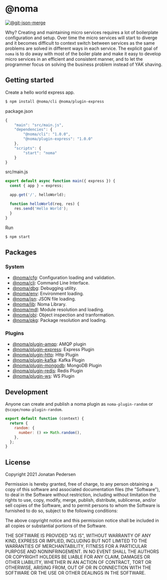 # @noma

[![@git-json-merge](https://circleci.com/gh/getnoma/noma.svg?style=shield)](https://app.circleci.com/pipelines/github/getnoma/noma)

Why? Creating and maintaining micro services requires a lot of boilerplate configuration and setup. Over time the micro services will start to diverge and it becomes difficult to context switch between services as the same problems are solved in different ways in each service. The explicit goal of `noma` is to do away with most of the boiler plate and make it easy to develop micro services in an efficient and consistent manner, and to let the programmer focus on solving the business problem instead of YAK shaving.

## Getting started

Create a hello world express app.

```bash
$ npm install @noma/cli @noma/plugin-express
```

package.json

```js
{
    "main": "src/main.js",
    "dependencies": {
        "@noma/cli": "1.0.0",
        "@noma/plugin-express": "1.0.0"
    },
    "scripts": {
        "start": "noma"
    }
}
```

src/main.js

```js
export default async function main({ express }) {
  const { app } = express;

  app.get('/', helloWorld);

  function helloWorld(req, res) {
    res.send('Hello World');
  }
}
```

Run

```bash
$ npm start
```

## Packages

### System

- [@noma/cfg](packages/@noma/cfg/README.md): Configuration loading and validation.
- [@noma/cli](packages/@noma/cli/README.md): Command Line Interface.
- [@noma/dbg](packages/@noma/dbg/README.md): Debugging utility.
- [@noma/env](packages/@noma/env/README.md): Environment loading.
- [@noma/jsn](packages/@noma/jsn/README.md): JSON file loading.
- [@noma/lib](packages/@noma/lib/README.md): Noma Library.
- [@noma/mdl](packages/@noma/mdl/README.md): Module resolution and loading.
- [@noma/obj](packages/@noma/obj/README.md): Object inspection and tranformation.
- [@noma/pkg](packages/@noma/pkg/README.md): Package resolution and loading.

### Plugins

- [@noma/plugin-amqp](packages/@noma/plugin-amqp/README.md): AMQP plugin
- [@noma/plugin-express](packages/@noma/plugin-express/README.md): Express Plugin
- [@noma/plugin-http](packages/@noma/plugin-http/README.md): Http Plugin
- [@noma/plugin-kafka](packages/@noma/plugin-kafka/README.md): Kafka Plugin
- [@noma/plugin-mongodb](packages/@noma/plugin-mongodb/README.md): MongoDB Plugin
- [@noma/plugin-redis](packages/@noma/plugin-redis/README.md): Redis Plugin
- [@noma/plugin-ws](packages/@noma/plugin-ws/README.md): WS Plugin

## Development

Anyone can create and publish a noma plugin as `noma-plugin-random` or `@scope/noma-plugin-random`.

```javascript
export default function (context) {
  return {
    random: {
      number: () => Math.random(),
    },
  };
}
```

## License

Copyright 2021 Jonatan Pedersen 

Permission is hereby granted, free of charge, to any person obtaining a copy of this software and associated documentation files (the "Software"), to deal in the Software without restriction, including without limitation the rights to use, copy, modify, merge, publish, distribute, sublicense, and/or sell copies of the Software, and to permit persons to whom the Software is furnished to do so, subject to the following conditions:

The above copyright notice and this permission notice shall be included in all copies or substantial portions of the Software.

THE SOFTWARE IS PROVIDED "AS IS", WITHOUT WARRANTY OF ANY KIND, EXPRESS OR IMPLIED, INCLUDING BUT NOT LIMITED TO THE WARRANTIES OF MERCHANTABILITY, FITNESS FOR A PARTICULAR PURPOSE AND NONINFRINGEMENT. IN NO EVENT SHALL THE AUTHORS OR COPYRIGHT HOLDERS BE LIABLE FOR ANY CLAIM, DAMAGES OR OTHER LIABILITY, WHETHER IN AN ACTION OF CONTRACT, TORT OR OTHERWISE, ARISING FROM, OUT OF OR IN CONNECTION WITH THE SOFTWARE OR THE USE OR OTHER DEALINGS IN THE SOFTWARE.
